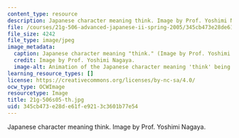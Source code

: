 ```yaml
---
content_type: resource
description: Japanese character meaning think. Image by Prof. Yoshimi Nagaya.
file: /courses/21g-506-advanced-japanese-ii-spring-2005/345cb473e28de61fe9213c3601b77e54_21g-506s05-th.jpg
file_size: 4242
file_type: image/jpeg
image_metadata:
  caption: Japanese character meaning "think." (Image by Prof. Yoshimi Nagaya.)
  credit: Image by Prof. Yoshimi Nagaya.
  image-alt: Animation of the Japanese character meaning 'think' being drawn.
learning_resource_types: []
license: https://creativecommons.org/licenses/by-nc-sa/4.0/
ocw_type: OCWImage
resourcetype: Image
title: 21g-506s05-th.jpg
uid: 345cb473-e28d-e61f-e921-3c3601b77e54
---
```

Japanese character meaning think. Image by Prof. Yoshimi Nagaya.